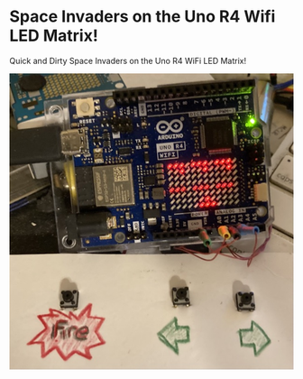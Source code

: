 # Space Invaders on the Uno R4 Wifi LED Matrix!

Quick and Dirty Space Invaders on the Uno R4 WiFi LED Matrix!

![Space Invaders](/SpaceInvaders2.jpeg)

